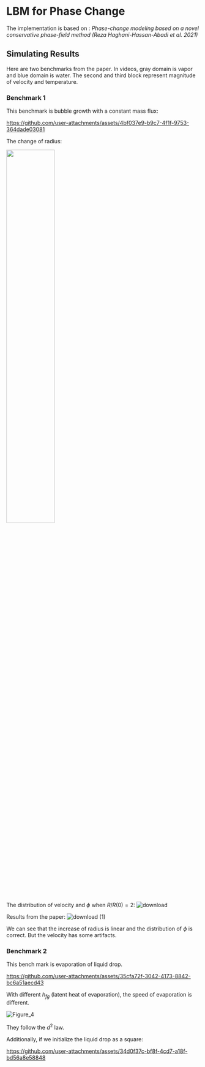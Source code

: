 # LBM for Phase Change

The implementation is based on : *Phase-change modeling based on a novel conservative phase-field method (Reza Haghani-Hassan-Abadi et al. 2021)*

## Simulating Results

Here are two benchmarks from the paper. In videos, gray domain is vapor and blue domain is water. The second and third block represent magnitude of velocity and temperature.

### Benchmark 1
This benchmark is bubble growth with a constant mass flux:

https://github.com/user-attachments/assets/4bf037e9-b9c7-4f1f-9753-364dade03081

The change of radius:

<img src="https://github.com/user-attachments/assets/a9f58b3e-2afd-42c3-be70-92327c4e7098" style="width:50%">

The distribution of velocity and $\phi$ when $R/R(0) = 2$:
![download](https://github.com/user-attachments/assets/049d5f2f-158f-4fd4-9d9d-f2f91c55961c)

Results from the paper:
![download (1)](https://github.com/user-attachments/assets/4b0803e0-4c36-4587-82c8-52f96c8b25d5)


We can see that the increase of radius is linear and the distribution of $\phi$ is correct. But the velocity has some artifacts.

### Benchmark 2
This bench mark is evaporation of liquid drop.

https://github.com/user-attachments/assets/35cfa72f-3042-4173-8842-bc6a51aecd43

With different $h_{fg}$ (latent heat of evaporation), the speed of evaporation is different.

![Figure_4](https://github.com/user-attachments/assets/cb3388cd-3041-4c4c-8e35-6c7856c9bc4a)

They follow the $d^2$ law.

Additionally, if we initialize the liquid drop as a square:

https://github.com/user-attachments/assets/34d0f37c-bf8f-4cd7-a18f-bd56a8e58848


